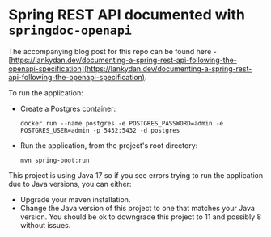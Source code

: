 # Spring REST API documented with `springdoc-openapi`

The accompanying blog post for this repo can be found here - [https://lankydan.dev/documenting-a-spring-rest-api-following-the-openapi-specification](https://lankydan.dev/documenting-a-spring-rest-api-following-the-openapi-specification).

To run the application:

- Create a Postgres container:

    ```shell
    docker run --name postgres -e POSTGRES_PASSWORD=admin -e POSTGRES_USER=admin -p 5432:5432 -d postgres
    ```

- Run the application, from the project's root directory:

    ```shell
    mvn spring-boot:run
    ```

This project is using Java 17 so if you see errors trying to run the application due to Java versions, you can either:

- Upgrade your maven installation.
- Change the Java version of this project to one that matches your Java version. You should be ok to downgrade this project to 11 and possibly 8 without issues.